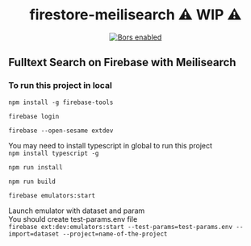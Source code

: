 <h1 align="center">firestore-meilisearch ⚠ WIP ⚠️</h1>

<p align="center">
  <a href="https://app.bors.tech/repositories/35984"><img src="https://bors.tech/images/badge_small.svg" alt="Bors enabled"></a>
</p>

## Fulltext Search on Firebase with Meilisearch

### To run this project in local

`npm install -g firebase-tools`

`firebase login`

`firebase --open-sesame extdev`

You may need to install typescript in global to run this project<br>
`npm install typescript -g`

`npm run install`

`npm run build`

`firebase emulators:start`

Launch emulator with dataset and param<br>
You should create test-params.env file<br>
`firebase ext:dev:emulators:start --test-params=test-params.env --import=dataset --project=name-of-the-project`
